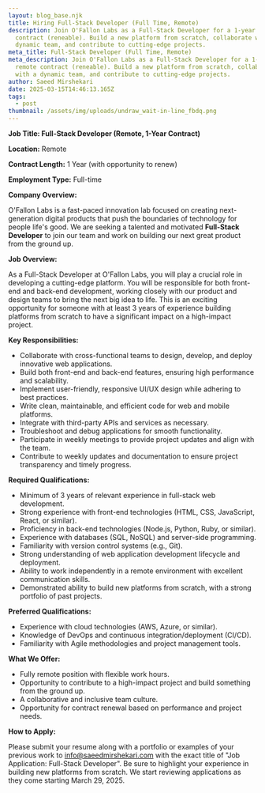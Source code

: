 ```yaml
---
layout: blog_base.njk
title: Hiring Full-Stack Developer (Full Time, Remote)
description: Join O'Fallon Labs as a Full-Stack Developer for a 1-year remote
  contract (reneable). Build a new platform from scratch, collaborate with a
  dynamic team, and contribute to cutting-edge projects.
meta_title: Full-Stack Developer (Full Time, Remote)
meta_description: Join O'Fallon Labs as a Full-Stack Developer for a 1-year
  remote contract (reneable). Build a new platform from scratch, collaborate
  with a dynamic team, and contribute to cutting-edge projects.
author: Saeed Mirshekari
date: 2025-03-15T14:46:13.165Z
tags:
  - post
thumbnail: /assets/img/uploads/undraw_wait-in-line_fbdq.png
---
```

**Job Title: Full-Stack Developer (Remote, 1-Year Contract)**

**Location:** Remote

**Contract Length:** 1 Year (with opportunity to renew)

**Employment Type:** Full-time

**Company Overview:**

O'Fallon Labs is a fast-paced innovation lab focused on creating next-generation digital products that push the boundaries of technology for people life's good. We are seeking a talented and motivated **Full-Stack Developer** to join our team and work on building our next great product from the ground up.

**Job Overview:**

As a Full-Stack Developer at O'Fallon Labs, you will play a crucial role in developing a cutting-edge platform. You will be responsible for both front-end and back-end development, working closely with our product and design teams to bring the next big idea to life. This is an exciting opportunity for someone with at least 3 years of experience building platforms from scratch to have a significant impact on a high-impact project.

**Key Responsibilities:**

* Collaborate with cross-functional teams to design, develop, and deploy innovative web applications.
* Build both front-end and back-end features, ensuring high performance and scalability.
* Implement user-friendly, responsive UI/UX design while adhering to best practices.
* Write clean, maintainable, and efficient code for web and mobile platforms.
* Integrate with third-party APIs and services as necessary.
* Troubleshoot and debug applications for smooth functionality.
* Participate in weekly meetings to provide project updates and align with the team.
* Contribute to weekly updates and documentation to ensure project transparency and timely progress.

**Required Qualifications:**

* Minimum of 3 years of relevant experience in full-stack web development.
* Strong experience with front-end technologies (HTML, CSS, JavaScript, React, or similar).
* Proficiency in back-end technologies (Node.js, Python, Ruby, or similar).
* Experience with databases (SQL, NoSQL) and server-side programming.
* Familiarity with version control systems (e.g., Git).
* Strong understanding of web application development lifecycle and deployment.
* Ability to work independently in a remote environment with excellent communication skills.
* Demonstrated ability to build new platforms from scratch, with a strong portfolio of past projects.

**Preferred Qualifications:**

* Experience with cloud technologies (AWS, Azure, or similar).
* Knowledge of DevOps and continuous integration/deployment (CI/CD).
* Familiarity with Agile methodologies and project management tools.

**What We Offer:**

* Fully remote position with flexible work hours.
* Opportunity to contribute to a high-impact project and build something from the ground up.
* A collaborative and inclusive team culture.
* Opportunity for contract renewal based on performance and project needs.

**How to Apply:**

Please submit your resume along with a portfolio or examples of your previous work to info@saeedmirshekari.com with the exact title of "Job Application: Full-Stack Developer". Be sure to highlight your experience in building new platforms from scratch. We start reviewing applications as they come starting March 29, 2025.